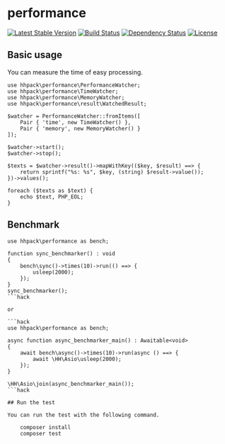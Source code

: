 # performance

[![Latest Stable Version](https://poser.pugx.org/hhpack/performance/v/stable)](https://packagist.org/packages/hhpack/performance)
[![Build Status](https://travis-ci.org/hhpack/performance.svg?branch=master)](https://travis-ci.org/hhpack/performance)
[![Dependency Status](https://www.versioneye.com/user/projects/569b4a0fed08610040000043/badge.svg?style=flat)](https://www.versioneye.com/user/projects/569b4a0fed08610040000043)
[![License](https://poser.pugx.org/hhpack/performance/license)](https://packagist.org/packages/hhpack/performance)

## Basic usage

You can measure the time of easy processing.

```hack
use hhpack\performance\PerformanceWatcher;
use hhpack\performance\TimeWatcher;
use hhpack\performance\MemoryWatcher;
use hhpack\performance\result\WatchedResult;

$watcher = PerformanceWatcher::fromItems([
    Pair { 'time', new TimeWatcher() },
    Pair { 'memory', new MemoryWatcher() }
]);

$watcher->start();
$watcher->stop();

$texts = $watcher->result()->mapWithKey(($key, $result) ==> {
    return sprintf("%s: %s", $key, (string) $result->value());
})->values();

foreach ($texts as $text) {
    echo $text, PHP_EOL;
}
```

## Benchmark

```hack
use hhpack\performance as bench;

function sync_benchmarker() : void
{
    bench\sync()->times(10)->run(() ==> {
        usleep(2000);
    });
}
sync_benchmarker();
```hack

or

```hack
use hhpack\performance as bench;

async function async_benchmarker_main() : Awaitable<void>
{
    await bench\async()->times(10)->run(async () ==> {
        await \HH\Asio\usleep(2000);
    });
}

\HH\Asio\join(async_benchmarker_main());
```hack

## Run the test

You can run the test with the following command.

	composer install
	composer test
